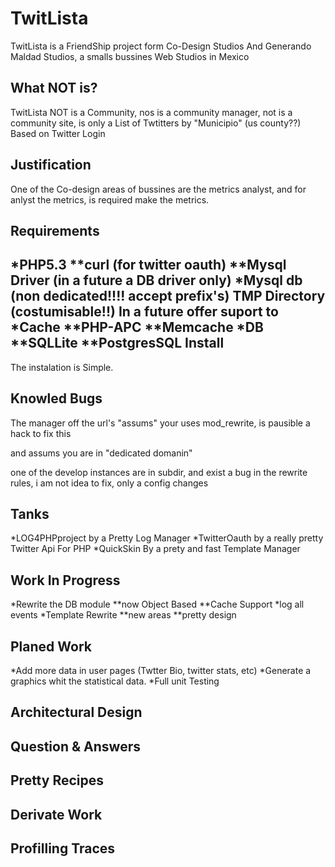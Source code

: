 TwitLista
=========
TwitLista is a FriendShip project form Co-Design Studios And Generando Maldad Studios, a smalls bussines Web Studios in Mexico


What NOT is?
--------
TwitLista NOT is a Community, nos is a community manager, not is a community site, is only a List of Twtitters by "Municipio" 
(us county??) Based on Twitter Login


Justification
-------------
One of the Co-design areas of bussines are the metrics analyst, and for anlyst the metrics, is required make the metrics.

Requirements
------------
*PHP5.3
**curl (for twitter oauth)
**Mysql Driver (in a future a DB driver only)
*Mysql db (non dedicated!!!! accept prefix's)
TMP Directory (costumisable!!)
In a future offer suport to 
*Cache
**PHP-APC
**Memcache
*DB
**SQLLite
**PostgresSQL
Install
-------
The instalation is Simple.



Knowled Bugs
------------

The manager off the url's "assums" your uses mod_rewrite, is pausible a hack to fix this

and assums you are in "dedicated domanin"

one of the develop instances are in subdir, and exist a bug in the rewrite rules, i am not idea to fix, only a config changes

Tanks
-----
*LOG4PHPproject by a Pretty Log Manager
*TwitterOauth by a really pretty Twitter Api For PHP
*QuickSkin By a prety and fast Template Manager

Work In Progress
----------------
*Rewrite the DB module
**now Object Based
**Cache Support
*log all events
*Template Rewrite
**new areas
**pretty design

Planed Work
-----------
*Add more data in user pages (Twtter Bio, twitter stats, etc)
*Generate a graphics whit the statistical data.
*Full unit Testing

Architectural Design
--------------------

Question & Answers
-------------------


Pretty Recipes
--------------


Derivate Work
-------------


Profilling Traces
-----------------




